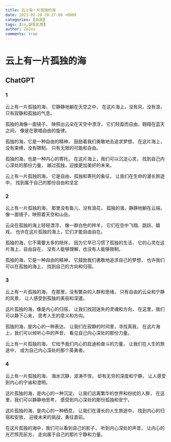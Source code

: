 ```yaml
---
title: 云上有一片孤独的海
date: 2023-02-28 20:27:00 +0800
categories: [自我]
tags: [cn,胡思乱想]
author: ZoZou
comments: true
---
```


# 云上有一片孤独的海

## ChatGPT

### 1

云上有一片孤独的海， 它静静地躺在天空之中， 在这片海上，没有风，没有浪， 只有寂静和孤独的气息。

孤独的海像一面镜子， 映照出云朵在天空中漂浮， 它们轻盈而自由，翱翔在蓝天之间， 像是在歌唱自由的旋律。

孤独的海，它是一种自由的精神， 鼓励着我们勇敢地去追求梦想， 在这片海上，没有束缚，没有限制， 只有无限的可能和自由。

孤独的海，也是一种内心的寄托， 在这片海上，我们可以沉淀心灵， 找到自己内心深处的那份力量， 越过孤独，迎接更加美好的未来。

云上有一片孤独的海， 它是自由、孤独和寄托的象征， 让我们在生命的漫长旅途中， 找到属于自己的那份自由和坚定

### 2

云上有一片孤独的海， 那里没有鱼儿、没有浪花， 孤独的海，静静地躺在云端， 像一面镜子，映照着天空和山岳。

云朵在孤独的海上轻轻漂浮， 像一群白色的羚羊， 它们在空中飞翔、跳跃、嬉戏， 也许在这片孤独的海上，它们才能自由自在。

孤独的海，它不需要太多的陪伴， 因为它早已习惯了孤独的生活， 它的心灵在这片海上，自由自在， 没有人能够理解，也没有人能够限制。

孤独的海，它是一种自由的精神， 它鼓励我们勇敢地追求自己的梦想， 也许我们可以在孤独的海上， 找到自己的方向和归宿。

### 3

云上有一片孤独的海， 在那里，没有繁杂的人群和思绪， 只有自由的云朵和宁静的风景， 让人感受到孤独的美丽和深邃。

这片孤独的海，像是内心的归宿， 让我们找回迷失的灵魂和方向， 在这里，我们可以静下心来， 思考人生的意义和方向。

孤独的海，是内心的一种表达， 让我们在寂静的时间里，寻找真我， 在这片海上，我们可以倾听心中的声音， 看见自己内心深处的那份力量。

云上有一片孤独的海， 它给予我们内心的启迪和奋斗的力量， 让我们在人生的旅途中， 成为自己内心深处的那个英勇者。

### 4

云上有一片孤独的海， 海水沉静，波涛不惊， 却有无穷的深度和宁静， 让人感受到内心的宁谧和澄明。

这片孤独的海，是内心的一种沉淀， 让我们远离繁华的世界和纷扰的人群， 在这里，我们可以静静地思考， 感受到内心深处的那份孤独和安宁。

这片孤独的海，是内心的一种栖息， 让我们在漫长的人生旅途中， 找到内心的归宿和安放， 迎接未来的挑战，勇往直前。

在这片孤独的海中，我们可以看到自己的影子， 听到内心深处的声音， 让内心的光芒照亮前方， 走向属于自己的那片宁静和力量。